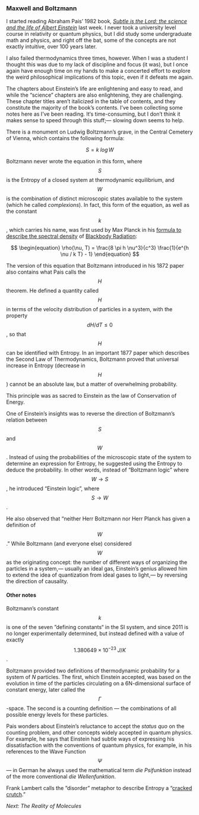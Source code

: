 ### Maxwell and Boltzmann
<script>
window.MathJax = {
  tex: {
    tags: 'ams'
  }
};
</script>

I started reading Abraham Pais’ 1982 book, [_Subtle is the Lord: the science and the life of Albert
Einstein_](https://www.goodreads.com/book/show/282459.Subtle_Isthe_Lord) last week. I never took a university level
course in relativity or quantum physics, but I did study some undergraduate math and physics, and right off the bat,
some of the concepts are not exactly intuitive, over 100 years later.

I also failed thermodynamics three times, however. When I was a student I thought this was due to my lack of discipline
and focus (it was), but I once again have enough time on my hands to make a concerted effort to explore the weird
philosophical implications of this topic, even if it defeats me again.

The chapters about Einstein’s life are enlightening and easy to read, and while the “science” chapters are also
enlightening, they are challenging. These chapter titles aren’t italicized in the table of contents, and they constitute
the majority of the book’s contents. I’ve been collecting some notes here as I’ve been reading. It‘s time-consuming,
but I don’t think it makes sense to speed through this stuff;— slowing down seems to help.

There is a monument on Ludwig Boltzmann’s grave, in the Central Cemetery of Vienna, which contains the following
formula:

$$ \begin{equation} S = k \; log \, W \end{equation} $$

Boltzmann never wrote the equation in this form, where $$S$$ is the Entropy of a closed system at thermodynamic
equilibrium, and $$W$$ is the combination of distinct microscopic states available to the system (which he called
_complexions_). In fact, this form of the equation, as well as the constant $$k$$, which carries his name, was first
used by Max Planck in his [formula to describe the spectral density](https://en.wikipedia.org/wiki/Planck%27s_law)
of [Blackbody Radiation](https://en.wikipedia.org/wiki/Ultraviolet_catastrophe):

$$ \begin{equation} \rho(\nu, T) = \frac{8 \pi h \nu^3}{c^3} \frac{1}{e^{h \nu / k T} - 1} \end{equation} $$

The version of this equation that Boltzmann introduced in his 1872 paper also contains what Pais calls the $$H$$
theorem. He defined a quantity called $$H$$ in terms of the velocity distribution of particles in a system, with the
property $$ dH/dT \leq 0 $$, so that $$H$$ can be identified with Entropy. In an important 1877 paper which describes
the Second Law of Thermodynamics, Boltzmann proved that universal increase in Entropy (decrease in $$H$$) cannot be an
absolute law, but a matter of overwhelming probability.

This principle was as sacred to Einstein as the law of Conservation of Energy.

One of Einstein’s insights was to reverse the direction of Boltzmann’s relation between $$S$$ and $$W$$. Instead of
using the probabilities of the microscopic state of the system to determine an expression for Entropy, he suggested
using the Entropy to deduce the probability. In other words, instead of “Boltzmann logic” where $$W \rightarrow S$$, he
introduced “Einstein logic”, where $$S \rightarrow W$$.

He also observed that “neither Herr Boltzmann nor Herr Planck has given a definition of $$W$$.”  While Boltzmann (and
everyone else) considered $$W$$ as the originating concept: the number of different ways of organizing the particles in
a system,— usually an ideal gas, Einstein’s genius allowed him to extend the idea of quantization from ideal gases to
light,— by reversing the direction of causality.

#### Other notes

Boltzmann’s constant $$k$$ is one of the seven ”defining constants“ in the SI system, and since 2011 is no longer
experimentally determined, but instead defined with a value of exactly $$1.380649×10^{−23} \; J/K$$.

Boltzmann provided two definitions of thermodynamic probability for a system of _N_ particles. The first, which Einstein
accepted, was based on the evolution in time of the particles circulating on a 6N-dimensional surface of constant
energy, later called the $$\Gamma$$-space. The second is a counting definition — the combinations of all possible energy
levels for these particles.

Pais wonders about Einstein’s reluctance to accept the _status quo_ on the counting problem, and other concepts widely
accepted in quantum physics. For example, he says that Einstein had subtle ways of expressing his dissatisfaction with
the conventions of quantum physics, for example, in his references to the Wave Function $$\Psi$$ — in German he always
used the mathematical term _die Psifunktion_ instead of the more conventional
_die Wellenfunktion_.

Frank Lambert calls the ”disorder” metaphor to describe Entropy a
“[cracked crutch](https://pubs.acs.org/doi/abs/10.1021/ed079p187).”

_Next: The Reality of Molecules_


